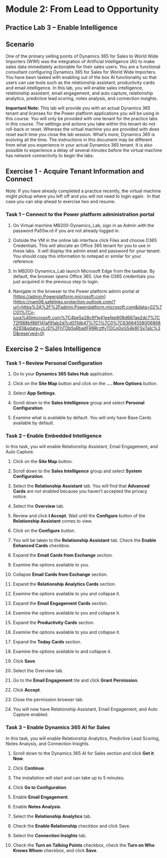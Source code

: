 Module 2: From Lead to Opportunity
==================================

## Practice Lab 3 – Enable Intelligence

Scenario
--------

One of the primary selling points of Dynamics 365 for Sales to World Wide
Importers (WWI) was the integration of Artificial Intelligence (AI) to make
sales data immediately actionable for their sales users. You are a functional
consultant configuring Dynamics 365 for Sales for World Wide Importers. You have
been tasked with enabling out of the box AI functionality so that users can use
tools such as the relationship assistant, productivity cards and email
intelligence. In this lab, you will enable sales intelligence, relationship
assistant, email engagement, and auto capture, relationship analytics,
predictive lead scoring, notes analysis, and connection insights.

**Important Note:** This lab will provide you with an actual Dynamics 365 tenant
and licenses for the Power platform applications you will be using in this
course. You will only be provided with one tenant for the practice labs in this
course. The settings and actions you take within this tenant do not roll-back or
reset. Whereas the virtual machine you are provided with does reset each time
you close the lab session. What’s more, Dynamics 365 is evolving all the time. The
instructions in this document may be different from what you experience in your
actual Dynamics 365 tenant. It is also possible to experience a delay of several
minutes before the virtual machine has network connectivity to begin the labs.


Exercise 1 - Acquire Tenant Information and Connect
---------------------------------------------------

Note: If you have already completed a practice recently, the virtual machine
might pickup where you left off and you will not need to login again.  In that
case you can skip ahead to exercise two and resume.

### Task 1 – Connect to the Power platform administration portal

1.  On Virtual machine MB200-Dynamics_Lab, sign in as Admin with the password
    Pa55w.rd if you are not already logged in.

2.  Outside the VM in the online lab interface click Files and choose D365
    Credentials. This will allocate an Office 365 tenant for you to use in these
    labs.  It will display the admin email and password for your tenant.  You
    should copy this information to notepad or similar for your reference.

3.  In MB200-Dynamics_Lab launch Microsoft Edge from the taskbar. By default,
    the browser opens Office 365. Use the O365 credentials you just acquired in
    the previous step to login.

4.  Navigate in the browser to the Power platform admin portal at
    [https://admin.Powerplatform.microsoft.com](https://nam06.safelinks.protection.outlook.com/?url=https%3A%2F%2Fadmin.Powerplatform.microsoft.com&data=02%7C01%7Cv-juya%40microsoft.com%7C4be5a28c6f1e41eefee808d687ae2dc7%7C72f988bf86f141af91ab2d7cd011db47%7C1%7C0%7C636845580068684293&sdata=cLrD%2FhTDb5sRbajtFR9RrztfyTDCo0xGS4k8FSxTaIc%3D&reserved=0)

Exercise 2 – Sales Intelligence
-------------------------------

### Task 1 – Review Personal Configuration

1.  Go to your **Dynamics 365 Sales Hub** application.

2.  Click on the **Site Map** button and click on the **…. More Options**
    button.

3.  Select **App Settings**.

4.  Scroll down to the **Sales Intelligence** group and select **Personal
    Configuration**.

5.  Examine what is available by default. You will only have Base Cards
    available by default.

### Task 2 – Enable Embedded Intelligence

In this task, you will enable Relationship Assistant, Email Engagement, and Auto
Capture.

1.  Click on the **Site Map** button.

2.  Scroll down to the **Sales Intelligence** group and select **System
    Configuration**.

3.  Select the **Relationship Assistant** tab. You will find that **Advanced
    Cards** are not enabled because you haven’t accepted the privacy notice.

4.  Select the **Overview** tab.

5.  Review and click **I Accept**. Wait until the **Configure** button of the
    **Relationship Assistant** comes to view.

6.  Click on the **Configure** button.

7.  You will be taken to the **Relationship Assistant** tab. Check the **Enable
    Enhanced Cards** checkbox.

8.  Expand the **Email Cards from Exchange** section.

9.  Examine the options available to you.

10. Collapse **Email Cards from Exchange** section.

11. Expand the **Relationship Analytics Cards** section.

12. Examine the options available to you and collapse it.

13. Expand the **Email Engagement Cards** section.

14. Examine the options available to you and collapse it.

15. Expand the **Productivity Cards** section.

16. Examine the options available to you and collapse it.

17. Expand the **Today Cards** section.

18. Examine the options available to and collapse it.

19. Click **Save**.

20. Select the Overview tab.

21. Go to the **Email Engagement** tile and click **Grant Permission**.

22. Click **Accept**.

23. Close the permission browser tab.

24. You will now have Relationship Assistant, Email Engagement, and Auto Capture
    enabled.

### Task 3 – Enable Dynamics 365 AI for Sales

In this task, you will enable Relationship Analytics, Predictive Lead Scoring,
Notes Analysis, and Connection Insights.

1.  Scroll down to the Dynamics 365 AI for Sales section and click **Get it
    Now**.

2.  Click **Continue**.

3.  The installation will start and can take up to 5 minutes.

4.  Click **Go to Configuration**.

5.  Enable **Email Engagement**.

6.  Enable **Notes Analysis**.

7.  Select the **Relationship Analytics** tab.

8.  Check the **Enable Relationship** checkbox and click Save.

9.  Select the **Connection Insights** tab.

10. Check the **Turn on Talking Points** checkbox, check the **Turn on Who Knows
    Whom** checkbox, and click **Save**.
